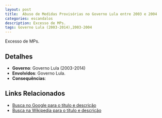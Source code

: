 ```yaml
---
layout: post
title:  Abuso de Medidas Provisórias no Governo Lula entre 2003 e 2004
categories: escandalos
description: Excesso de MPs.
tags: Governo Lula (2003-2014),2003-2004
---
```


Excesso de MPs.

## Detalhes
- **Governo**: Governo Lula (2003-2014)
- **Envolvidos**: Governo Lula.
- **Consequências**: 

## Links Relacionados
- [Busca no Google para o título e descrição](https://www.google.com/search?q=Abuso%20de%20Medidas%20Provis%C3%B3rias%20no%20Governo%20Lula%20entre%202003%20e%202004%20Excesso%20de%20MPs.%20Governo%20Lula%20%282003-2014%29)
- [Busca na Wikipedia para o título e descrição](https://en.wikipedia.org/w/index.php?search=Abuso%20de%20Medidas%20Provis%C3%B3rias%20no%20Governo%20Lula%20entre%202003%20e%202004%20Excesso%20de%20MPs.%20Governo%20Lula%20%282003-2014%29)
